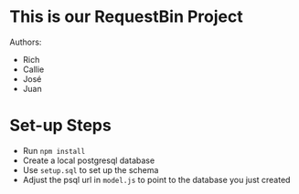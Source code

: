 # This is our RequestBin Project

Authors:
* Rich
* Callie
* José
* Juan

# Set-up Steps
- Run `npm install`
- Create a local postgresql database
- Use `setup.sql` to set up the schema
- Adjust the psql url in `model.js` to point to the database you just created
